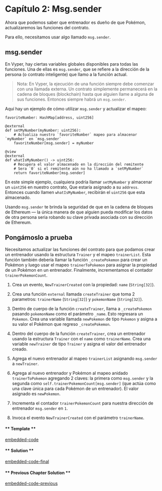 # Capítulo 2: Msg.sender

Ahora que podemos saber que entrenador es dueño de que Pokémon, actualizaremos las funciones del contrato.

Para ello, necesitamos usar algo llamado `msg.sender`.

## msg.sender

En Vyper, hay ciertas variables globales disponibles para todas las funciones. Una de ellas es `msg.sender`, que se refiere a la dirección de la persona (o contrato inteligente) que llamo a la función actual.

> Nota: En Vyper, la ejecución de una función siempre debe comenzar con una llamada externa. Un contrato simplemente permanecerá en la cadena de bloques (blockchain) hasta que alguien llame a alguna de sus funciones. Entonces siempre habrá un `msg.sender`.

Aquí hay un ejemplo de cómo utilizar `msg.sender` y actualizar el mapeo:

```vyper
favoriteNumber: HashMap[address, uint256]

@external
def setMyNumber(myNumber: uint256):
    # Actualiza nuestro `favoriteNumber` mapeo para almacenar `myNumber` en `msg.sender`
    favoriteNumber[msg.sender] = myNumber

@view
@external
def whatIsMyNumber() -> uint256:
    # Recupera el valor almacenado en la dirección del remitente
    # Sera `0` si el remitente aún no ha llamado a `setMyNumber`
    return favoriteNumber[msg.sender]
```

En este simple ejemplo, cualquiera podría llamar `setMyNumber` y almacenar un `uint256` en nuestro contrato, Que estaría asignado a su `address`. Entonces cuando llamen `whatIsMyNumber`, recibirán el `uint256` que esta almacenado.

Usando `msg.sender` te brinda la seguridad de que en la cadena de bloques de Ethereum — la única manera de que alguien pueda modificar los datos de otra persona seria robando su clave privada asociada con su dirección de Ethereum.

## Pongámoslo a prueba

Necesitamos actualizar las funciones del contrato para que podamos crear un entrenador usando la estructura `Trainer` y el mapeo `trainerList`. Esta función también debería llamar la función `_createPokemon` para crear un Pokémon y luego usar el mapeo `trainerToPokemon` para asignar la propiedad de un Pokémon en un entrenador. Finalmente, incrementamos el contador `trainerPokemonCount`.

1. Crea un evento, `NewTrainerCreated` con la propiedad: `name` (`String[32]`).

2. Crea una función `external` llamada `createTrainer` que toma 2 parametros: `trainerName` (`String[32]`) y `pokemonName` (`String[32]`).

3. Dentro de cuerpo de la función `createTrainer`, llama a `_createPokemon` pasando `pokemonName` como el parámetro `_name`. Esto regresara un `Pokemon`. Crea una variable llamada `newPokemon` de tipo `Pokemon` y asigna a su valor el Pokémon que regreso `_createPokemon`.

4. Dentro del cuerpo de la función `createTrainer`, crea un entrenador usando la estructura `Trainer` con el `name` como `trainerName`. Crea una variable `newTrainer` de tipo `Trainer` y asigna el valor del entrenador creado.

5. Agrega el nuevo entrenador al mapeo `trainerList` asignando `msg.sender` a `newTrainer`.

6. Agrega al nuevo entrenador y Pokémon al mapeo anidado `trainerToPokemon` agregando 2 claves: la primera como `msg.sender` y la segunda como `self.trainerPokemonCount[msg.sender]` (que actúa como una clave única para cada Pokémon de un entrenador). El valor asignado es `newPokemon`.

7. Incrementa el contador `trainerPokemonCount` para nuestra dirección de entrenador `msg.sender` en `1`.

8. Invoca el evento `NewTrainerCreated` con el parámetro `trainerName`.


<!-- tabs:start -->

#### ** Template **

[embedded-code](../assets/2/2.2-template-code.vy ':include :type=code embed-template')

#### ** Solution **

[embedded-code-final](../assets/2/2.2-finished-code.vy ':include :type=code embed-final')

#### ** Previous Chapter Solution **

[embedded-code-previous](../assets/2/2.1-finished-code.vy ':include :type=code embed-previous')

<!-- tabs:end -->
